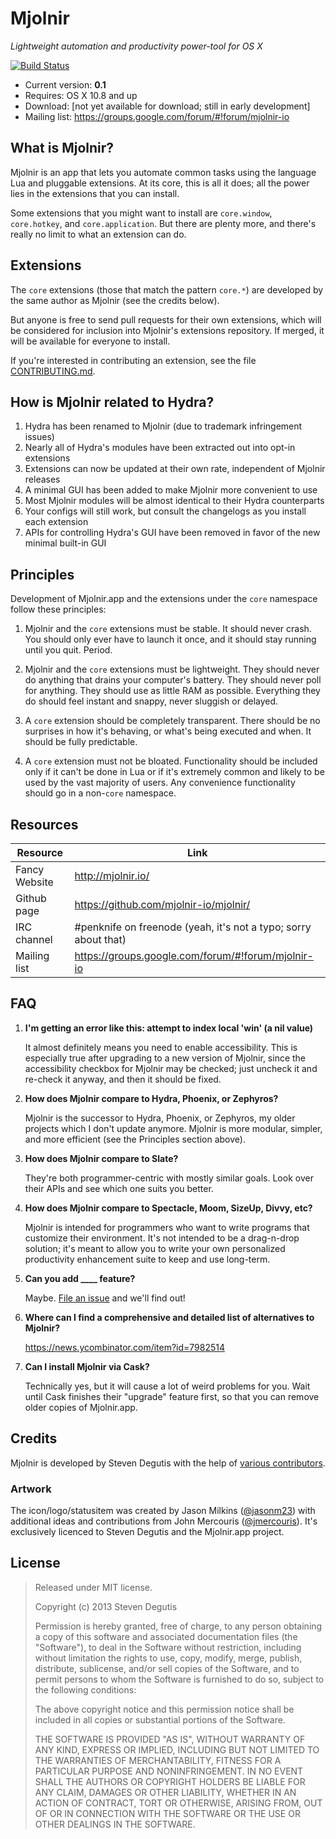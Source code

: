 # Mjolnir

*Lightweight automation and productivity power-tool for OS X*

[![Build Status](https://travis-ci.org/mjolnir-io/mjolnir.svg?branch=master)](https://travis-ci.org/mjolnir-io/mjolnir)

* Current version: **0.1**
* Requires: OS X 10.8 and up
* Download: [not yet available for download; still in early development]
* Mailing list: https://groups.google.com/forum/#!forum/mjolnir-io

## What is Mjolnir?

Mjolnir is an app that lets you automate common tasks using the
language Lua and pluggable extensions. At its core, this is all it
does; all the power lies in the extensions that you can install.

Some extensions that you might want to install are `core.window`,
`core.hotkey`, and `core.application`. But there are plenty more, and
there's really no limit to what an extension can do.

## Extensions

The `core` extensions (those that match the pattern `core.*`) are
developed by the same author as Mjolnir (see the credits below).

But anyone is free to send pull requests for their own extensions,
which will be considered for inclusion into Mjolnir's extensions
repository. If merged, it will be available for everyone to install.

If you're interested in contributing an extension, see the file
[CONTRIBUTING.md](CONTRIBUTING.md).

## How is Mjolnir related to Hydra?

1. Hydra has been renamed to Mjolnir (due to trademark infringement issues)
2. Nearly all of Hydra's modules have been extracted out into opt-in extensions
3. Extensions can now be updated at their own rate, independent of Mjolnir releases
4. A minimal GUI has been added to make Mjolnir more convenient to use
5. Most Mjolnir modules will be almost identical to their Hydra counterparts
6. Your configs will still work, but consult the changelogs as you install each extension
7. APIs for controlling Hydra's GUI have been removed in favor of the new minimal built-in GUI

## Principles

Development of Mjolnir.app and the extensions under the `core`
namespace follow these principles:

1. Mjolnir and the `core` extensions must be stable. It should never
   crash. You should only ever have to launch it once, and it should
   stay running until you quit. Period.

2. Mjolnir and the `core` extensions must be lightweight. They should
   never do anything that drains your computer's battery. They should
   never poll for anything. They should use as little RAM as
   possible. Everything they do should feel instant and snappy, never
   sluggish or delayed.

3. A `core` extension should be completely transparent. There should
   be no surprises in how it's behaving, or what's being executed and
   when. It should be fully predictable.

4. A `core` extension must not be bloated. Functionality should be
   included only if it can't be done in Lua or if it's extremely
   common and likely to be used by the vast majority of users. Any
   convenience functionality should go in a non-`core` namespace.

## Resources

Resource                 | Link
-------------------------|------------------------------------------
Fancy Website            | http://mjolnir.io/
Github page              | https://github.com/mjolnir-io/mjolnir/
IRC channel              | #penknife on freenode (yeah, it's not a typo; sorry about that)
Mailing list             | https://groups.google.com/forum/#!forum/mjolnir-io

## FAQ

1. **I'm getting an error like this: attempt to index local 'win' (a nil value)**

   It almost definitely means you need to enable accessibility. This
   is especially true after upgrading to a new version of Mjolnir, since
   the accessibility checkbox for Mjolnir may be checked; just uncheck
   it and re-check it anyway, and then it should be fixed.

2. **How does Mjolnir compare to Hydra, Phoenix, or Zephyros?**

   Mjolnir is the successor to Hydra, Phoenix, or Zephyros, my older
   projects which I don't update anymore. Mjolnir is more modular,
   simpler, and more efficient (see the Principles section above).

3. **How does Mjolnir compare to Slate?**

   They're both programmer-centric with mostly similar goals. Look
   over their APIs and see which one suits you better.

4. **How does Mjolnir compare to Spectacle, Moom, SizeUp, Divvy, etc?**

   Mjolnir is intended for programmers who want to write programs that
   customize their environment. It's not intended to be a drag-n-drop
   solution; it's meant to allow you to write your own personalized
   productivity enhancement suite to keep and use long-term.

5. **Can you add ____ feature?**

   Maybe. [File an issue](https://github.com/mjolnir-io/mjolnir/issues/new)
   and we'll find out!

6. **Where can I find a comprehensive and detailed list of alternatives to Mjolnir?**

   https://news.ycombinator.com/item?id=7982514

7. **Can I install Mjolnir via Cask?**

   Technically yes, but it will cause a lot of weird problems for
   you. Wait until Cask finishes their "upgrade" feature first, so
   that you can remove older copies of Mjolnir.app.


## Credits

Mjolnir is developed by Steven Degutis with the help of [various contributors](https://github.com/mjolnir-io/mjolnir/graphs/contributors).

### Artwork

The icon/logo/statusitem was created by Jason Milkins
([@jasonm23](https://github.com/jasonm23)) with additional ideas and
contributions from John Mercouris
([@jmercouris](https://github.com/jmercouris)). It's exclusively
licenced to Steven Degutis and the Mjolnir.app project.

## License

> Released under MIT license.
>
> Copyright (c) 2013 Steven Degutis
>
> Permission is hereby granted, free of charge, to any person obtaining a copy
> of this software and associated documentation files (the "Software"), to deal
> in the Software without restriction, including without limitation the rights
> to use, copy, modify, merge, publish, distribute, sublicense, and/or sell
> copies of the Software, and to permit persons to whom the Software is
> furnished to do so, subject to the following conditions:
>
> The above copyright notice and this permission notice shall be included in
> all copies or substantial portions of the Software.
>
> THE SOFTWARE IS PROVIDED "AS IS", WITHOUT WARRANTY OF ANY KIND, EXPRESS OR
> IMPLIED, INCLUDING BUT NOT LIMITED TO THE WARRANTIES OF MERCHANTABILITY,
> FITNESS FOR A PARTICULAR PURPOSE AND NONINFRINGEMENT. IN NO EVENT SHALL THE
> AUTHORS OR COPYRIGHT HOLDERS BE LIABLE FOR ANY CLAIM, DAMAGES OR OTHER
> LIABILITY, WHETHER IN AN ACTION OF CONTRACT, TORT OR OTHERWISE, ARISING FROM,
> OUT OF OR IN CONNECTION WITH THE SOFTWARE OR THE USE OR OTHER DEALINGS IN
> THE SOFTWARE.
